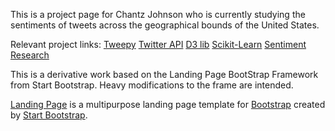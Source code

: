This is a project page for Chantz Johnson who is currently studying the sentiments of tweets across the geographical bounds of the United States.

Relevant project links:
[Tweepy](http://docs.tweepy.org/en/v3.5.0/)
[Twitter API](https://dev.twitter.com/docs)
[D3 lib](https://d3js.org/)
[Scikit-Learn](http://scikit-learn.org/stable/)
[Sentiment Research](http://nlp.stanford.edu/~socherr/EMNLP2013_RNTN.pdf)


This is a derivative work based on the Landing Page BootStrap Framework from Start Bootstrap. Heavy modifications to the frame are intended.

[Landing Page](http://startbootstrap.com/template-overviews/landing-page/) is a multipurpose landing page template for [Bootstrap](http://getbootstrap.com/) created by [Start Bootstrap](http://startbootstrap.com/).


